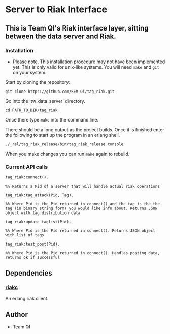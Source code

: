 # Server to Riak Interface

## This is Team QI's Riak interface layer, sitting between the data server and Riak.

### Installation

* Please note. This installation procedure may not have been implemented yet. This is only valid for unix-like systems. You will need `make` and `git` on your system.

Start by cloning the repository:

	git clone https://github.com/SEM-Qi/tag_riak.git

Go into the 'tw_data_server` directory.

	cd PATH_TO_DIR/tag_riak

Once there type `make` into the command line.

There should be a long output as the project builds. Once it is finished enter the following to start up the program in an erlang shell.

	./_rel/tag_riak_release/bin/tag_riak_release console

When you make changes you can run `make` again to rebuild.

### Current API calls

	tag_riak:connect().  

	%% Returns a Pid of a server that will handle actual riak operations

	tag_riak:tag_attack(Pid, Tag).  

	%% Where Pid is the Pid returned in connect() and the tag is the the tag (in binary string form) you would like info about. Returns JSON object with tag distribution data

	tag_riak:update_taglist(Pid).  

	%% Where Pid is the Pid returned in connect(). Returns JSON object with list of tags

	tag_riak:test_post(Pid).

	%% Where Pid is the Pid returned in connect(). Handles posting data, returns ok if successful


## Dependencies

### [riakc](https://github.com/basho/riak-erlang-client)

An erlang riak client.

## Author

* Team QI

